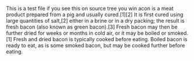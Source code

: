 This is a test file if you see this on source tree you win
acon is a meat product prepared from a pig and usually cured.[1][2] It is first cured using large quantities of salt,[2] either in a brine or in a dry packing; the result is fresh bacon (also known as green bacon).[3] Fresh bacon may then be further dried for weeks or months in cold air, or it may be boiled or smoked.[1] Fresh and dried bacon is typically cooked before eating. Boiled bacon is ready to eat, as is some smoked bacon, but may be cooked further before eating.